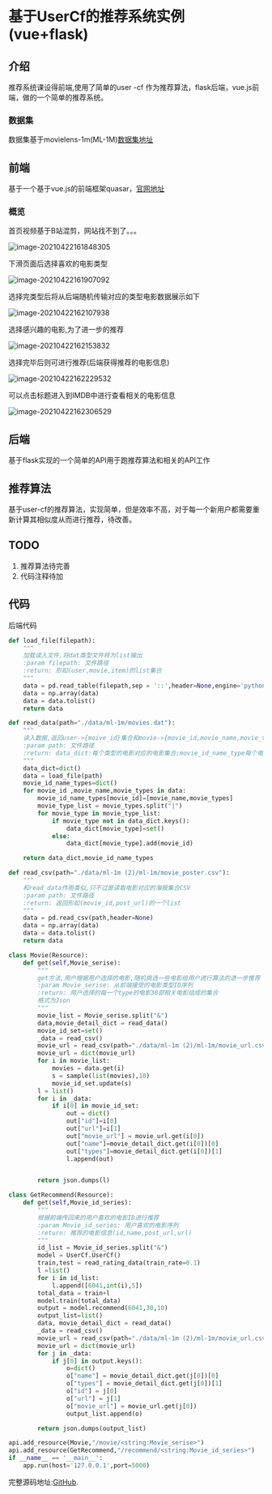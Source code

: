 # 基于UserCf的推荐系统实例(vue+flask)

## 介绍

推荐系统课设得前端,使用了简单的user -cf 作为推荐算法，flask后端，vue.js前端，做的一个简单的推荐系统。

### 数据集

数据集基于movielens-1m(ML-1M)[数据集地址](https://grouplens.org/datasets/movielens/1m/)

## 前端

基于一个基于vue.js的前端框架quasar，[官网地址](https://quasar.dev/)

### 概览

首页视频基于B站混剪，网站找不到了。。。

![image-20210422161848305](https://gitee.com/xwyzsn/Picture/raw/master/image-20210422161848305.png)

下滑页面后选择喜欢的电影类型

![image-20210422161907092](https://gitee.com/xwyzsn/Picture/raw/master/image-20210422161907092.png)

选择完类型后将从后端随机传输对应的类型电影数据展示如下

![image-20210422162107938](https://gitee.com/xwyzsn/Picture/raw/master/image-20210422162107938.png)

选择感兴趣的电影,为了进一步的推荐

![image-20210422162153832](https://gitee.com/xwyzsn/Picture/raw/master/image-20210422162153832.png)

选择完毕后则可进行推荐(后端获得推荐的电影信息)

![image-20210422162229532](https://gitee.com/xwyzsn/Picture/raw/master/image-20210422162229532.png)

可以点击标题进入到IMDB中进行查看相关的电影信息

![image-20210422162306529](https://gitee.com/xwyzsn/Picture/raw/master/image-20210422162306529.png)



## 后端

基于flask实现的一个简单的API用于跑推荐算法和相关的API工作





## 推荐算法

基于user-cf的推荐算法，实现简单，但是效率不高，对于每一个新用户都需要重新计算其相似度从而进行推荐，待改善。



## TODO

1. 推荐算法待完善
2. 代码注释待加



## 代码

后端代码

```python
def load_file(filepath):
    """
    加载读入文件,将dat类型文件转为list输出
    :param filepath: 文件路径
    :return: 形如(user,movie,item)的list集合
    """
    data = pd.read_table(filepath,sep = '::',header=None,engine='python')
    data = np.array(data)
    data = data.tolist()
    return data

def read_data(path="./data/ml-1m/movies.dat"):
    """
    读入数据,返回user->{moive_id}集合和movie->{movie_id,movie_name,movie_types}集合
    :param path: 文件路径
    :return: data_dict:每个类型的电影对应的电影集合;movie_id_name_type每个电影的ID,name,和类型集合
    """
    data_dict=dict()
    data = load_file(path)
    movie_id_name_types=dict()
    for movie_id ,movie_name,movie_types in data:
        movie_id_name_types[movie_id]=[movie_name,movie_types]
        movie_type_list = movie_types.split("|")
        for movie_type in movie_type_list:
            if movie_type not in data_dict.keys():
                data_dict[movie_type]=set()
            else:
                data_dict[movie_type].add(movie_id)

    return data_dict,movie_id_name_types

def read_csv(path="./data/ml-1m (2)/ml-1m/movie_poster.csv"):
    """
    和read_data作用类似,只不过是读取电影对应的海报集合CSV
    :param path: 文件路径
    :return: 返回形如(movie_id,post_url)的一个list
    """
    data = pd.read_csv(path,header=None)
    data = np.array(data)
    data = data.tolist()
    return data

class Movie(Resource):
    def get(self,Movie_serise):
        """
        get方法,用户根据用户选择的电影,随机挑选一些电影给用户进行算法的进一步推荐
        :param Movie_serise: 从前端接受的电影类型ID序列
        :return: 用户选择的每一个type的电影30部相关电影组成的集合
        格式为Json
        """
        movie_list = Movie_serise.split("&")
        data,movie_detail_dict = read_data()
        movie_id_set=set()
        _data = read_csv()
        movie_url = read_csv(path="./data/ml-1m (2)/ml-1m/movie_url.csv")
        movie_url = dict(movie_url)
        for i in movie_list:
            movies = data.get(i)
            s = sample(list(movies),10)
            movie_id_set.update(s)
        l = list()
        for i in _data:
            if i[0] in movie_id_set:
                out = dict()
                out["id"]=i[0]
                out["url"]=i[1]
                out["movie_url"] = movie_url.get(i[0])
                out["name"]=movie_detail_dict.get(i[0])[0]
                out["types"]=movie_detail_dict.get(i[0])[1]
                l.append(out)


        return json.dumps(l)

class GetRecommend(Resource):
    def get(self,Movie_id_series):
        """
        根据前端传回来的用户喜欢的电影ID进行推荐
        :param Movie_id_series: 用户喜欢的电影序列
        :return: 推荐的电影信息(id,name,post_url,url)
        """
        id_list = Movie_id_series.split("&")
        model = UserCf.UserCf()
        train,test = read_rating_data(train_rate=0.1)
        l =list()
        for i in id_list:
            l.append([6041,int(i),5])
        total_data = train+l
        model.train(total_data)
        output = model.recommend(6041,30,10)
        output_list=list()
        data, movie_detail_dict = read_data()
        _data = read_csv()
        movie_url = read_csv(path="./data/ml-1m (2)/ml-1m/movie_url.csv")
        movie_url = dict(movie_url)
        for j in _data:
            if j[0] in output.keys():
                o=dict()
                o["name"] = movie_detail_dict.get(j[0])[0]
                o["types"] = movie_detail_dict.get(j[0])[1]
                o["id"] = j[0]
                o["url"] = j[1]
                o["movie_url"] = movie_url.get(j[0])
                output_list.append(o)

        return json.dumps(output_list)

api.add_resource(Movie,"/movie/<string:Movie_serise>")
api.add_resource(GetRecommend,"/recommend/<string:Movie_id_series>")
if __name__ == '__main__':
    app.run(host='127.0.0.1',port=5000)

```





完整源码地址:[GitHub](https://github.com/xwyzsn/recommend-system).



